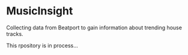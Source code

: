 # MusicInsight
Collecting data from Beatport to gain information about trending house tracks. 

This rpository is in process...
